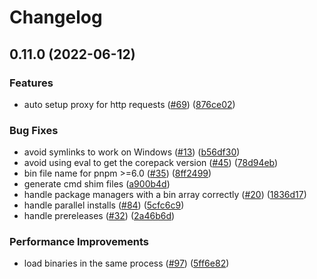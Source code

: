 # Changelog

## 0.11.0 (2022-06-12)


### Features

* auto setup proxy for http requests ([#69](https://github.com/nodejs/corepack/issues/69)) ([876ce02](https://github.com/nodejs/corepack/commit/876ce02fe7385ea5bc896b2dc93d1fb320361c64))


### Bug Fixes

* avoid symlinks to work on Windows ([#13](https://github.com/nodejs/corepack/issues/13)) ([b56df30](https://github.com/nodejs/corepack/commit/b56df30796da9c7cb0ba5e1bb7152c81582abba6))
* avoid using eval to get the corepack version ([#45](https://github.com/nodejs/corepack/issues/45)) ([78d94eb](https://github.com/nodejs/corepack/commit/78d94eb297444d7558e8b4395f0108c97117f8ab))
* bin file name for pnpm >=6.0 ([#35](https://github.com/nodejs/corepack/issues/35)) ([8ff2499](https://github.com/nodejs/corepack/commit/8ff2499e831c8cf2dea604ea985d830afc8a479e))
* generate cmd shim files ([a900b4d](https://github.com/nodejs/corepack/commit/a900b4db12fcd4d99c0a4d011b426cdc6485d323))
* handle package managers with a bin array correctly ([#20](https://github.com/nodejs/corepack/issues/20)) ([1836d17](https://github.com/nodejs/corepack/commit/1836d17b4fc4c0164df2fe1ccaca4d2f16f6f2d1))
* handle parallel installs ([#84](https://github.com/nodejs/corepack/issues/84)) ([5cfc6c9](https://github.com/nodejs/corepack/commit/5cfc6c9df0dbec8e4de4324be37aa0a54a300552))
* handle prereleases ([#32](https://github.com/nodejs/corepack/issues/32)) ([2a46b6d](https://github.com/nodejs/corepack/commit/2a46b6d13adae139141012254ef670d6ddcb5d11))


### Performance Improvements

* load binaries in the same process ([#97](https://github.com/nodejs/corepack/issues/97)) ([5ff6e82](https://github.com/nodejs/corepack/commit/5ff6e82028e58448ba5ba986854b61ecdc69885b))

